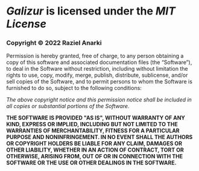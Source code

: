 **_Galizur_** is licensed under the **_MIT License_**
=============================================================================
### Copyright &copy; 2022 **Raziel Anarki**

Permission is hereby granted, free of charge,  to any person obtaining a copy
of this software and associated documentation files (the “Software”), to deal
in the Software without restriction,  including without limitation the rights
to use, copy, modify, merge,  publish,  distribute,  sublicense,  and/or sell
copies  of the  Software,  and to  permit  persons  to whom  the  Software is
furnished to do so, subject to the following conditions:

_The above  copyright notice and  this permission notice shall be included in
all copies or substantial portions of the Software._

**THE SOFTWARE IS PROVIDED "AS IS",  WITHOUT WARRANTY OF ANY KIND, EXPRESS OR
IMPLIED,  INCLUDING  BUT  NOT LIMITED TO  THE WARRANTIES OF  MERCHANTABILITY,
FITNESS FOR A  PARTICULAR PURPOSE AND NONINFRINGEMENT.  IN NO EVENT SHALL THE
AUTHORS  OR  COPYRIGHT HOLDERS  BE  LIABLE FOR  ANY  CLAIM,  DAMAGES OR OTHER
LIABILITY, WHETHER IN AN ACTION OF CONTRACT, TORT OR OTHERWISE, ARISING FROM,
OUT OF OR IN CONNECTION WITH THE SOFTWARE OR THE USE OR OTHER DEALINGS IN THE
SOFTWARE.**
